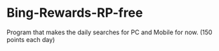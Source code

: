 # Bing-Rewards-RP-free
Program that makes the daily searches for PC and Mobile for now. (150 points each day)
